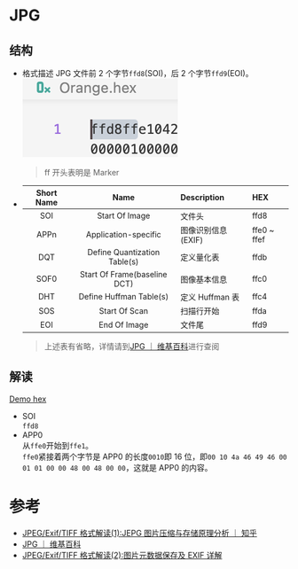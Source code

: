 # JPG

## 结构

- 格式描述
  JPG 文件前 2 个字节`ffd8`(SOI)，后 2 个字节`ffd9`(EOI)。
  ![jpg file hex](./picHEX.jpg)

  > ff 开头表明是 Marker

- | Short Name |             Name             | Description        | HEX         |
  | :--------: | :--------------------------: | ------------------ | ----------- |
  |    SOI     |        Start Of Image        | 文件头             | ffd8        |
  |    APPn    |     Application-specific     | 图像识别信息(EXIF) | ffe0 ~ ffef |
  |    DQT     | Define Quantization Table(s) | 定义量化表         | ffdb        |
  |    SOF0    | Start Of Frame(baseline DCT) | 图像基本信息       | ffc0        |
  |    DHT     |   Define Huffman Table(s)    | 定义 Huffman 表    | ffc4        |
  |    SOS     |        Start Of Scan         | 扫描行开始         | ffda        |
  |    EOI     |         End Of Image         | 文件尾             | ffd9        |
  > 上述表有省略，详情请到[JPG ｜ 维基百科](https://en.wikipedia.org/wiki/JPEG#Syntax_and_structure)进行查阅

## 解读

[Demo hex](./hex)

- SOI  
  `ffd8`
- APP0  
  从`ffe0`开始到`ffe1`。  
  `ffe0`紧接着两个字节是 APP0 的长度`0010`即 16 位，即`00 10 4a 46 49 46 00 01 01 00 00 48 00 48 00 00`，这就是 APP0 的内容。

# 参考

- [JPEG/Exif/TIFF 格式解读(1):JEPG 图片压缩与存储原理分析 ｜ 知乎](https://zhuanlan.zhihu.com/p/163502463)
- [JPG ｜ 维基百科](https://en.wikipedia.org/wiki/JPEG#Syntax_and_structure)
- [JPEG/Exif/TIFF 格式解读(2):图片元数据保存及 EXIF 详解](https://www.zhoulujun.net/html/theory/multimedia/CG-CV-IP/8397.html)

